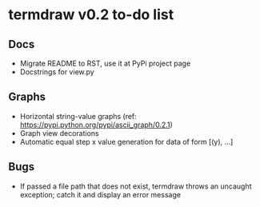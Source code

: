 termdraw v0.2 to-do list
========================

Docs
----
+ Migrate README to RST, use it at PyPi project page
+ Docstrings for view.py

Graphs
------
+ Horizontal string-value graphs (ref:
  https://pypi.python.org/pypi/ascii_graph/0.2.1)
+ Graph view decorations
+ Automatic equal step x value generation for data of form [(y), ...]

Bugs
----
+ If passed a file path that does not exist, termdraw throws an uncaught
  exception; catch it and display an error message
